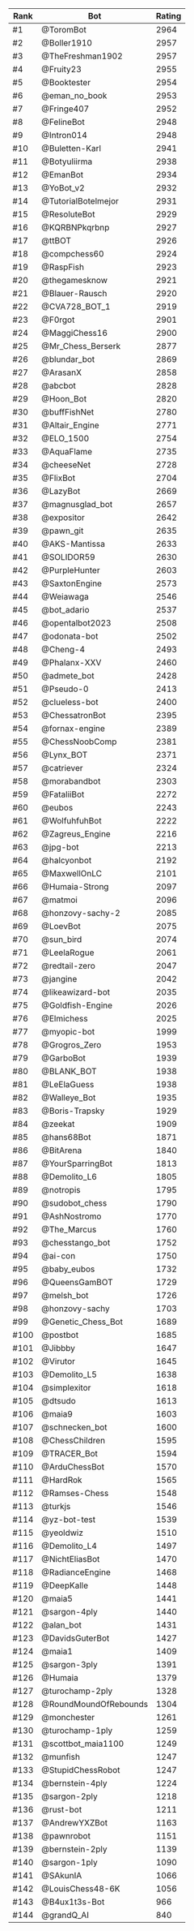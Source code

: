 Rank|Bot|Rating
---|---|---
#1|@ToromBot|2964
#2|@Boller1910|2957
#3|@TheFreshman1902|2957
#4|@Fruity23|2955
#5|@Booktester|2954
#6|@eman_no_book|2953
#7|@Fringe407|2952
#8|@FelineBot|2948
#9|@Intron014|2948
#10|@Buletten-Karl|2941
#11|@Botyuliirma|2938
#12|@EmanBot|2934
#13|@YoBot_v2|2932
#14|@TutorialBotelmejor|2931
#15|@ResoluteBot|2929
#16|@KQRBNPkqrbnp|2927
#17|@ttBOT|2926
#18|@compchess60|2924
#19|@RaspFish|2923
#20|@thegamesknow|2921
#21|@Blauer-Rausch|2920
#22|@CVA728_BOT_1|2919
#23|@F0rgot|2901
#24|@MaggiChess16|2900
#25|@Mr_Chess_Berserk|2877
#26|@blundar_bot|2869
#27|@ArasanX|2858
#28|@abcbot|2828
#29|@Hoon_Bot|2820
#30|@buffFishNet|2780
#31|@Altair_Engine|2771
#32|@ELO_1500|2754
#33|@AquaFlame|2735
#34|@cheeseNet|2728
#35|@FlixBot|2704
#36|@LazyBot|2669
#37|@magnusglad_bot|2657
#38|@expositor|2642
#39|@pawn_git|2635
#40|@AKS-Mantissa|2633
#41|@SOLIDOR59|2630
#42|@PurpleHunter|2603
#43|@SaxtonEngine|2573
#44|@Weiawaga|2546
#45|@bot_adario|2537
#46|@opentalbot2023|2508
#47|@odonata-bot|2502
#48|@Cheng-4|2493
#49|@Phalanx-XXV|2460
#50|@admete_bot|2428
#51|@Pseudo-0|2413
#52|@clueless-bot|2400
#53|@ChessatronBot|2395
#54|@fornax-engine|2389
#55|@ChessNoobComp|2381
#56|@Lynx_BOT|2371
#57|@catriever|2324
#58|@morabandbot|2303
#59|@FataliiBot|2272
#60|@eubos|2243
#61|@WolfuhfuhBot|2222
#62|@Zagreus_Engine|2216
#63|@jpg-bot|2213
#64|@halcyonbot|2192
#65|@MaxwellOnLC|2101
#66|@Humaia-Strong|2097
#67|@matmoi|2096
#68|@honzovy-sachy-2|2085
#69|@LoevBot|2075
#70|@sun_bird|2074
#71|@LeelaRogue|2061
#72|@redtail-zero|2047
#73|@jangine|2042
#74|@likeawizard-bot|2035
#75|@Goldfish-Engine|2026
#76|@Elmichess|2025
#77|@myopic-bot|1999
#78|@Grogros_Zero|1953
#79|@GarboBot|1939
#80|@BLANK_BOT|1938
#81|@LeElaGuess|1938
#82|@Walleye_Bot|1935
#83|@Boris-Trapsky|1929
#84|@zeekat|1909
#85|@hans68Bot|1871
#86|@BitArena|1840
#87|@YourSparringBot|1813
#88|@Demolito_L6|1805
#89|@notropis|1795
#90|@sudobot_chess|1790
#91|@AshNostromo|1770
#92|@The_Marcus|1760
#93|@chesstango_bot|1752
#94|@ai-con|1750
#95|@baby_eubos|1732
#96|@QueensGamBOT|1729
#97|@melsh_bot|1726
#98|@honzovy-sachy|1703
#99|@Genetic_Chess_Bot|1689
#100|@postbot|1685
#101|@Jibbby|1647
#102|@Virutor|1645
#103|@Demolito_L5|1638
#104|@simplexitor|1618
#105|@dtsudo|1613
#106|@maia9|1603
#107|@schnecken_bot|1600
#108|@ChessChildren|1595
#109|@TRACER_Bot|1594
#110|@ArduChessBot|1570
#111|@HardRok|1565
#112|@Ramses-Chess|1548
#113|@turkjs|1546
#114|@yz-bot-test|1539
#115|@yeoldwiz|1510
#116|@Demolito_L4|1497
#117|@NichtEliasBot|1470
#118|@RadianceEngine|1468
#119|@DeepKalle|1448
#120|@maia5|1441
#121|@sargon-4ply|1440
#122|@alan_bot|1431
#123|@DavidsGuterBot|1427
#124|@maia1|1409
#125|@sargon-3ply|1391
#126|@Humaia|1379
#127|@turochamp-2ply|1328
#128|@RoundMoundOfRebounds|1304
#129|@monchester|1261
#130|@turochamp-1ply|1259
#131|@scottbot_maia1100|1249
#132|@munfish|1247
#133|@StupidChessRobot|1247
#134|@bernstein-4ply|1224
#135|@sargon-2ply|1218
#136|@rust-bot|1211
#137|@AndrewYXZBot|1163
#138|@pawnrobot|1151
#139|@bernstein-2ply|1139
#140|@sargon-1ply|1090
#141|@SAkunIA|1066
#142|@LouisChess48-6K|1056
#143|@B4ux1t3s-Bot|966
#144|@grandQ_AI|840
